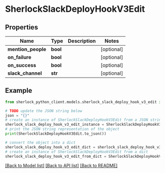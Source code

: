 # SherlockSlackDeployHookV3Edit


## Properties

Name | Type | Description | Notes
------------ | ------------- | ------------- | -------------
**mention_people** | **bool** |  | [optional] 
**on_failure** | **bool** |  | [optional] 
**on_success** | **bool** |  | [optional] 
**slack_channel** | **str** |  | [optional] 

## Example

```python
from sherlock_python_client.models.sherlock_slack_deploy_hook_v3_edit import SherlockSlackDeployHookV3Edit

# TODO update the JSON string below
json = "{}"
# create an instance of SherlockSlackDeployHookV3Edit from a JSON string
sherlock_slack_deploy_hook_v3_edit_instance = SherlockSlackDeployHookV3Edit.from_json(json)
# print the JSON string representation of the object
print(SherlockSlackDeployHookV3Edit.to_json())

# convert the object into a dict
sherlock_slack_deploy_hook_v3_edit_dict = sherlock_slack_deploy_hook_v3_edit_instance.to_dict()
# create an instance of SherlockSlackDeployHookV3Edit from a dict
sherlock_slack_deploy_hook_v3_edit_from_dict = SherlockSlackDeployHookV3Edit.from_dict(sherlock_slack_deploy_hook_v3_edit_dict)
```
[[Back to Model list]](../README.md#documentation-for-models) [[Back to API list]](../README.md#documentation-for-api-endpoints) [[Back to README]](../README.md)


